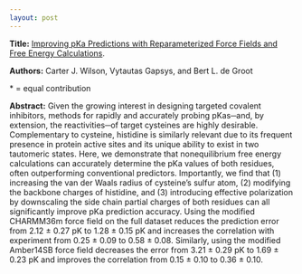 ```yaml
---
layout: post
---
```


<b>Title:</b>
<a href="https://doi.org/10.1021/acs.jctc.5c00031"> Improving pKa Predictions with Reparameterized Force Fields and Free Energy Calculations</a>.

<b>Authors:</b>
    Carter J. Wilson, Vytautas Gapsys, and Bert L. de Groot

\* = equal contribution

<b>Abstract:</b>
  Given the growing interest in designing targeted covalent inhibitors, methods for rapidly and accurately probing pKas─and, by extension, the reactivities─of target cysteines are highly desirable. Complementary to cysteine, histidine is similarly relevant due to its frequent presence in protein active sites and its unique ability to exist in two tautomeric states. Here, we demonstrate that nonequilibrium free energy calculations can accurately determine the pKa values of both residues, often outperforming conventional predictors. Importantly, we find that (1) increasing the van der Waals radius of cysteine’s sulfur atom, (2) modifying the backbone charges of histidine, and (3) introducing effective polarization by downscaling the side chain partial charges of both residues can all significantly improve pKa prediction accuracy. Using the modified CHARMM36m force field on the full dataset reduces the prediction error from 2.12 ± 0.27 pK to 1.28 ± 0.15 pK and increases the correlation with experiment from 0.25 ± 0.09 to 0.58 ± 0.08. Similarly, using the modified Amber14SB force field decreases the error from 3.21 ± 0.29 pK to 1.69 ± 0.23 pK and improves the correlation from 0.15 ± 0.10 to 0.36 ± 0.10.
